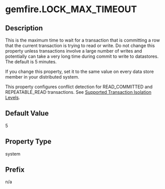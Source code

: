 # gemfire.LOCK_MAX_TIMEOUT

## Description

This is the maximum time to wait for a transaction that is committing a row that the current transaction is trying to read or write. Do not change this property unless transactions involve a large number of writes and potentially can take a very long time during commit to write to datastores. The default is 5 minutes.

If you change this property, set it to the same value on every data store member in your distributed system.

This property configures conflict detection for READ\_COMMITTED and REPEATABLE\_READ transactions. See <a href="../../developers_guide/topics/queries/transactions-isolation-levels.md#concept_830FC26DAE844CAB933FF3CEEDCB2535" class="xref" title="RowStore supports several transaction isolation levels. It does not support the SERIALIZABLE isolation level, nested transactions, or savepoints.">Supported Transaction Isolation Levels</a>.

## Default Value

5

## Property Type

system

## Prefix

n/a

